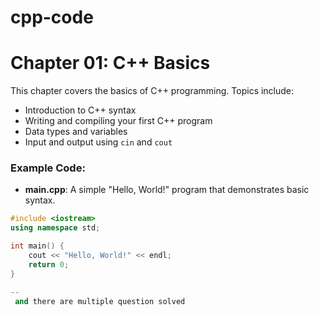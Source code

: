 # cpp-code
# Chapter 01: C++ Basics

This chapter covers the basics of C++ programming. Topics include:
- Introduction to C++ syntax
- Writing and compiling your first C++ program
- Data types and variables
- Input and output using `cin` and `cout`

### Example Code:
- **main.cpp**: A simple "Hello, World!" program that demonstrates basic syntax.
```cpp
#include <iostream>
using namespace std;

int main() {
    cout << "Hello, World!" << endl;
    return 0;
}

--
 and there are multiple question solved 
